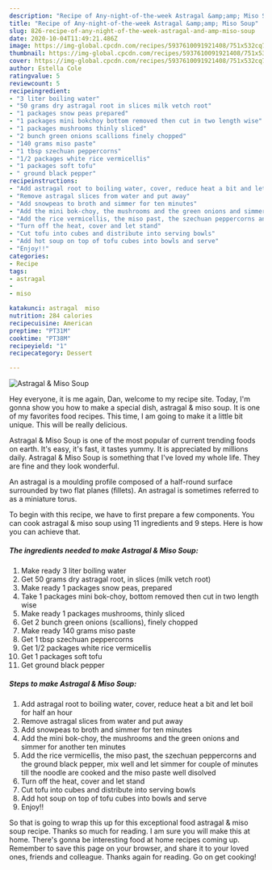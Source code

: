 ```yaml
---
description: "Recipe of Any-night-of-the-week Astragal &amp;amp; Miso Soup"
title: "Recipe of Any-night-of-the-week Astragal &amp;amp; Miso Soup"
slug: 826-recipe-of-any-night-of-the-week-astragal-and-amp-miso-soup
date: 2020-10-04T11:49:21.486Z
image: https://img-global.cpcdn.com/recipes/5937610091921408/751x532cq70/astragal-miso-soup-recipe-main-photo.jpg
thumbnail: https://img-global.cpcdn.com/recipes/5937610091921408/751x532cq70/astragal-miso-soup-recipe-main-photo.jpg
cover: https://img-global.cpcdn.com/recipes/5937610091921408/751x532cq70/astragal-miso-soup-recipe-main-photo.jpg
author: Estella Cole
ratingvalue: 5
reviewcount: 5
recipeingredient:
- "3 liter boiling water"
- "50 grams dry astragal root in slices milk vetch root"
- "1 packages snow peas prepared"
- "1 packages mini bokchoy bottom removed then cut in two length wise"
- "1 packages mushrooms thinly sliced"
- "2 bunch green onions scallions finely chopped"
- "140 grams miso paste"
- "1 tbsp szechuan peppercorns"
- "1/2 packages white rice vermicellis"
- "1 packages soft tofu"
- " ground black pepper"
recipeinstructions:
- "Add astragal root to boiling water, cover, reduce heat a bit and let boil for half an hour"
- "Remove astragal slices from water and put away"
- "Add snowpeas to broth and simmer for ten minutes"
- "Add the mini bok-choy, the mushrooms and the green onions and simmer for another ten minutes"
- "Add the rice vermicellis, the miso past, the szechuan peppercorns and the ground black pepper, mix well and let simmer for couple of minutes till the noodle are cooked and the miso paste well disolved"
- "Turn off the heat, cover and let stand"
- "Cut tofu into cubes and distribute into serving bowls"
- "Add hot soup on top of tofu cubes into bowls and serve"
- "Enjoy!!"
categories:
- Recipe
tags:
- astragal
- 
- miso

katakunci: astragal  miso 
nutrition: 284 calories
recipecuisine: American
preptime: "PT31M"
cooktime: "PT38M"
recipeyield: "1"
recipecategory: Dessert

---
```



![Astragal &amp; Miso Soup](https://img-global.cpcdn.com/recipes/5937610091921408/751x532cq70/astragal-miso-soup-recipe-main-photo.jpg)

Hey everyone, it is me again, Dan, welcome to my recipe site. Today, I'm gonna show you how to make a special dish, astragal &amp; miso soup. It is one of my favorites food recipes. This time, I am going to make it a little bit unique. This will be really delicious.

Astragal &amp; Miso Soup is one of the most popular of current trending foods on earth. It's easy, it's fast, it tastes yummy. It is appreciated by millions daily. Astragal &amp; Miso Soup is something that I've loved my whole life. They are fine and they look wonderful.

An astragal is a moulding profile composed of a half-round surface surrounded by two flat planes (fillets). An astragal is sometimes referred to as a miniature torus.


To begin with this recipe, we have to first prepare a few components. You can cook astragal &amp; miso soup using 11 ingredients and 9 steps. Here is how you can achieve that.

<!--inarticleads1-->

##### The ingredients needed to make Astragal &amp; Miso Soup:

1. Make ready 3 liter boiling water
1. Get 50 grams dry astragal root, in slices (milk vetch root)
1. Make ready 1 packages snow peas, prepared
1. Take 1 packages mini bok-choy, bottom removed then cut in two length wise
1. Make ready 1 packages mushrooms, thinly sliced
1. Get 2 bunch green onions (scallions), finely chopped
1. Make ready 140 grams miso paste
1. Get 1 tbsp szechuan peppercorns
1. Get 1/2 packages white rice vermicellis
1. Get 1 packages soft tofu
1. Get  ground black pepper




<!--inarticleads2-->

##### Steps to make Astragal &amp; Miso Soup:

1. Add astragal root to boiling water, cover, reduce heat a bit and let boil for half an hour
1. Remove astragal slices from water and put away
1. Add snowpeas to broth and simmer for ten minutes
1. Add the mini bok-choy, the mushrooms and the green onions and simmer for another ten minutes
1. Add the rice vermicellis, the miso past, the szechuan peppercorns and the ground black pepper, mix well and let simmer for couple of minutes till the noodle are cooked and the miso paste well disolved
1. Turn off the heat, cover and let stand
1. Cut tofu into cubes and distribute into serving bowls
1. Add hot soup on top of tofu cubes into bowls and serve
1. Enjoy!!




So that is going to wrap this up for this exceptional food astragal &amp; miso soup recipe. Thanks so much for reading. I am sure you will make this at home. There's gonna be interesting food at home recipes coming up. Remember to save this page on your browser, and share it to your loved ones, friends and colleague. Thanks again for reading. Go on get cooking!
